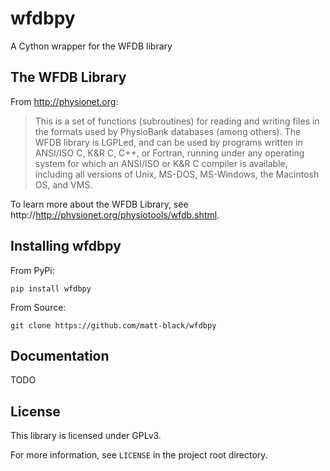 # wfdbpy
A Cython wrapper for the WFDB library

## The WFDB Library

From http://physionet.org:

> This is a set of functions (subroutines) for reading and writing files in the formats used by PhysioBank databases (among others). The WFDB library is LGPLed, and can be used by programs written in ANSI/ISO C, K&R C, C++, or Fortran, running under any operating system for which an ANSI/ISO or K&R C compiler is available, including all versions of Unix, MS-DOS, MS-Windows, the Macintosh OS, and VMS.

To learn more about the WFDB Library, see http://http://physionet.org/physiotools/wfdb.shtml.

## Installing wfdbpy

From PyPi:

    pip install wfdbpy

From Source:

    git clone https://github.com/matt-black/wfdbpy

## Documentation

TODO

## License

This library is licensed under GPLv3.

For more information, see `LICENSE` in the project root directory. 
